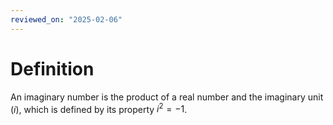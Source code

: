 ```yaml
---
reviewed_on: "2025-02-06"
---
```


# Definition

An imaginary number is the product of a real number and the imaginary unit ($i$), which is defined by its property $i^2 = −1$.